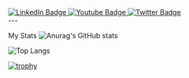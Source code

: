 <div id="badges">
  <a href="your-linkedin-URL">
    <img src="https://img.shields.io/badge/LinkedIn-blue?style=for-the-badge&logo=linkedin&logoColor=white" alt="LinkedIn Badge"/>
  </a>
  <a href="your-youtube-URL">
    <img src="https://img.shields.io/badge/YouTube-red?style=for-the-badge&logo=youtube&logoColor=white" alt="Youtube Badge"/>
  </a>
  <a href="your-twitter-URL">
    <img src="https://img.shields.io/badge/Twitter-blue?style=for-the-badge&logo=twitter&logoColor=white" alt="Twitter Badge"/>
  </a>
</div>
---

My Stats
![Anurag's GitHub stats](https://github-readme-stats.vercel.app/api?username=tanya-dim-yo&show_icons=true&theme=catppuccin_latte)

![Top Langs](https://github-readme-stats.vercel.app/api/top-langs/?username=tanya-dim-yo&layout=compact&theme=vision-friendly-dark)

[![trophy](https://github-profile-trophy.vercel.app/?username=tanya-dim-yo&theme=flat&margin-w=15&no-frame=true&title=Commits,Repositories,Experience)](https://github.com/ryo-ma/github-profile-trophy)
